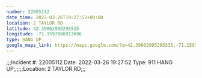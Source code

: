 ```yaml
---
number: 22005112
date_time: 2022-03-26T19:27:52+00:00
location: 2 TAYLOR RD
latitude: 42.39062995295535
longitude: -71.1597086913696
type: HANG UP
google_maps_link: https://maps.google.com/?q=42.39062995295535,-71.1597086913696
---
```


;;;Incident #: 22005112  Date: 2022-03-26 19:27:52   Type: 911 HANG UP;;;;;;Location: 2 TAYLOR RD;;;
